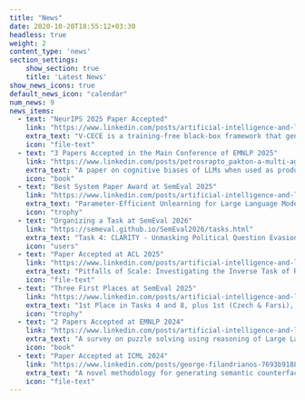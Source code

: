 ```yaml
---
title: "News"
date: 2020-10-20T18:55:12+03:30
headless: true
weight: 2
content_type: 'news'
section_settings:
    show_section: true
    title: 'Latest News'
show_news_icons: true
default_news_icon: "calendar"
num_news: 9
news_items:
  - text: "NeurIPS 2025 Paper Accepted"
    link: "https://www.linkedin.com/posts/artificial-intelligence-and-learning-systems-laboratory_neurips-xai-counterfactuals-activity-7374468189222633472-9nN2?utm_source=share&utm_medium=member_desktop&rcm=ACoAACwyoAEBw7XWaHCV5v8whUMipkAcDHi1jIw"
    extra_text: "V-CECE is a training-free black-box framework that generates semantic counterfactuals, revealing the gap between human reasoning and how CNNs, ViTs, and LVLMs make decisions."
    icon: "file-text"
  - text: "3 Papers Accepted in the Main Conference of EMNLP 2025"
    link: "https://www.linkedin.com/posts/petrosrapto_pakton-a-multi-agent-framework-for-question-activity-7364248708416204801-H1o3?utm_source=share&utm_medium=member_desktop&rcm=ACoAACwyoAEBw7XWaHCV5v8whUMipkAcDHi1jIw"
    extra_text: "A paper on cognitive biases of LLMs when used as product recommenders, a state-of-the-art RAG mechanism on legal documents, and a paper revealing gender biases in MT systems"
    icon: "book"
  - text: "Best System Paper Award at SemEval 2025"
    link: "https://www.linkedin.com/posts/artificial-intelligence-and-learning-systems-laboratory_semeval2025-acl2025-nlp-activity-7356727174000795648-5UeO?utm_source=share&utm_medium=member_desktop&rcm=ACoAACwyoAEBw7XWaHCV5v8whUMipkAcDHi1jIw"
    extra_text: "Parameter-Efficient Unlearning for Large Language Models using Data Chunking"
    icon: "trophy"
  - text: "Organizing a Task at SemEval 2026"
    link: "https://semeval.github.io/SemEval2026/tasks.html"
    extra_text: "Task 4: CLARITY - Unmasking Political Question Evasions"
    icon: "users"
  - text: "Paper Accepted at ACL 2025"
    link: "https://www.linkedin.com/posts/artificial-intelligence-and-learning-systems-laboratory_pitfalls-of-scale-investigating-the-inverse-activity-7297968719882776576-5zNZ?utm_source=share&utm_medium=member_desktop&rcm=ACoAACwyoAEBw7XWaHCV5v8whUMipkAcDHi1jIw"
    extra_text: "Pitfalls of Scale: Investigating the Inverse Task of Redefinition in Large Language Models"
    icon: "file-text"
  - text: "Three First Places at SemEval 2025"
    link: "https://www.linkedin.com/posts/artificial-intelligence-and-learning-systems-laboratory_semeval-llms-prompting-activity-7295037339964219392-eiQQ?utm_source=share&utm_medium=member_desktop&rcm=ACoAACwyoAEBw7XWaHCV5v8whUMipkAcDHi1jIw"
    extra_text: "1st Place in Tasks 4 and 8, plus 1st (Czech & Farsi), 2nd (Italian), Top 15% (other languages) in Task 3 (Mu-SHROOM)"
    icon: "trophy"
  - text: "2 Papers Accepted at EMNLP 2024"
    link: "https://www.linkedin.com/posts/artificial-intelligence-and-learning-systems-laboratory_emnlp2024-blackboxnlp-nlp-activity-7243880530365038592-K7SK?utm_source=share&utm_medium=member_desktop&rcm=ACoAACwyoAEBw7XWaHCV5v8whUMipkAcDHi1jIw"
    extra_text: "A survey on puzzle solving using reasoning of Large Language Models and a paper on response clarity classification"
    icon: "book"
  - text: "Paper Accepted at ICML 2024"
    link: "https://www.linkedin.com/posts/george-filandrianos-7693b9188_icml2024-xai-counterfactuals-activity-7221901706056351745-FBtN?utm_source=share&utm_medium=member_desktop&rcm=ACoAACwyoAEBw7XWaHCV5v8whUMipkAcDHi1jIw"
    extra_text: "A novel methodology for generating semantic counterfactuals using graphs"
    icon: "file-text"
---  
```

